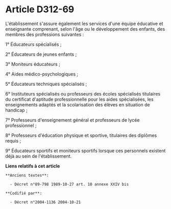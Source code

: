 # Article D312-69

L'établissement s'assure également les services d'une équipe éducative et enseignante comprenant, selon l'âge ou le
développement des enfants, des membres des professions suivantes :

1° Éducateurs spécialisés ;

2° Éducateurs de jeunes enfants ;

3° Moniteurs éducateurs ;

4° Aides médico-psychologiques ;

5° Éducateurs techniques spécialisés ;

6° Instituteurs spécialisés ou professeurs des écoles spécialisés titulaires du certificat d'aptitude professionnelle pour
les aides spécialisées, les enseignements adaptés et la scolarisation des élèves en situation de handicap ;

7° Professeurs d'enseignement général et professeurs de lycée professionnel ;

8° Professeurs d'éducation physique et sportive, titulaires des diplômes requis ;

9° Éducateurs sportifs et moniteurs sportifs lorsque ces personnels existent déjà au sein de l'établissement.

**Liens relatifs à cet article**

	**Anciens textes**:

	  - Décret n°89-798 1989-10-27 art. 10 annexe XXIV bis

	**Codifié par**:

	  - Décret n°2004-1136 2004-10-21
